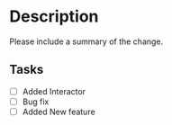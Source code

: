 # Description

Please include a summary of the change.

## Tasks

- [ ] Added Interactor
- [ ] Bug fix
- [ ] Added New feature
